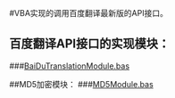  #VBA实现的调用百度翻译最新版的API接口。
  
 ## 百度翻译API接口的实现模块：
 ###[BaiDuTranslationModule.bas](https://github.com/Feiyizhan/BaiDuTranslation.vba.github.io/blob/master/src/BaiDuTranslationModule.bas)
  
 ##MD5加密模块：
 ###[MD5Module.bas](https://github.com/Feiyizhan/BaiDuTranslation.vba.github.io/blob/master/src/MD5Module.bas)
